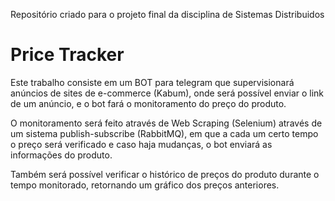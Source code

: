 Repositório criado para o projeto final da disciplina de Sistemas Distribuidos

# Price Tracker

Este trabalho consiste em um BOT para telegram que supervisionará anúncios de sites de e-commerce (Kabum), onde será possível enviar o link de um anúncio, e o bot fará o monitoramento do preço do produto.

O monitoramento será feito através de Web Scraping (Selenium) através de um sistema publish-subscribe (RabbitMQ), em que a cada um certo tempo o preço será verificado e caso haja mudanças, o bot enviará as informações do produto.

Também será possível verificar o histórico de preços do produto durante o tempo monitorado, retornando um gráfico dos preços anteriores.
